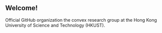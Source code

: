 ## Welcome!

Official GitHub organization the convex research group at the Hong Kong University of Science and Technology (HKUST).
